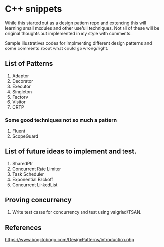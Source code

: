 # C++ snippets
While this started out as a design pattern repo and extending this will learning small modules and other usefull techniques. Not all of these will be original thoughts but implemented in my style with comments.

Sample illustratives codes for implmenting different design patterns and some comments about what could go wrong/right.


## List of Patterns

1. Adaptor
2. Decorator
3. Executor
4. Singleton
5. Factory
6. Visitor
7. CRTP

### Some good techniques not so much a pattern

1. Fluent
2. ScopeGuard


## List of future ideas to implement and test.

1. SharedPtr
2. Concurrent Rate Limiter
3. Task Scheduler
4. Exponential Backoff
5. Concurrent LinkedList

## Proving concurrency

1. Write test cases for concurrency and test using valgrind/TSAN.

## References
https://www.bogotobogo.com/DesignPatterns/introduction.php
